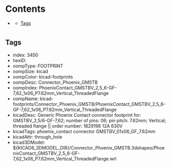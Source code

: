 



Contents
========

* [](#)
	* [Tags](#tags)

# 

## Tags

- index: 3450
- hexID: 
- oompType: FOOTPRINT
- oompSize: kicad
- oompColor: kicad-footprints
- oompDesc: Connector_Phoenix_GMSTB
- oompIndex: PhoenixContact_GMSTBV_2,5_6-GF-7,62_1x06_P7.62mm_Vertical_ThreadedFlange
- oompName: kicad-footprints/Connector_Phoenix_GMSTB/PhoenixContact_GMSTBV_2,5_6-GF-7,62_1x06_P7.62mm_Vertical_ThreadedFlange
- kicadDesc: Generic Phoenix Contact connector footprint for: GMSTBV_2,5/6-GF-7,62; number of pins: 06; pin pitch: 7.62mm; Vertical; threaded flange || order number: 1829196 12A 630V
- kicadTags: phoenix_contact connector GMSTBV_01x06_GF_7.62mm
- kicadAttr: through_hole
- kicad3DModel: ${KICAD6_3DMODEL_DIR}/Connector_Phoenix_GMSTB.3dshapes/PhoenixContact_GMSTBV_2,5_6-GF-7,62_1x06_P7.62mm_Vertical_ThreadedFlange.wrl
